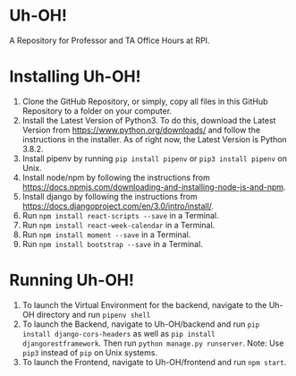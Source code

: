 # Uh-OH!
A Repository for Professor and TA Office Hours at RPI.

# Installing Uh-OH!
1. Clone the GitHub Repository, or simply, copy all files in this GitHub Repository to a folder on your computer.
2. Install the Latest Version of Python3. To do this, download the Latest Version from https://www.python.org/downloads/ and follow the instructions in the installer. As of right now, the Latest Version is Python 3.8.2.
3. Install pipenv by running `pip install pipenv` or `pip3 install pipenv` on Unix.
4. Install node/npm by following the instructions from https://docs.npmjs.com/downloading-and-installing-node-js-and-npm. 
5. Install django by following the instructions from https://docs.djangoproject.com/en/3.0/intro/install/. 
6. Run `npm install react-scripts --save` in a Terminal.
7. Run `npm install react-week-calendar` in a Terminal.
8. Run `npm install moment --save` in a Terminal.
9. Run `npm install bootstrap --save` in a Terminal.

# Running Uh-OH!
1. To launch the Virtual Environment for the backend, navigate to the Uh-OH directory and run `pipenv shell` 
2. To launch the Backend, navigate to Uh-OH/backend and run `pip install django-cors-headers` as well as `pip install djangorestframework`. Then run `python manage.py runserver`. Note: Use `pip3` instead of `pip` on Unix systems.
3. To launch the Frontend, navigate to Uh-OH/frontend and run `npm start`.


